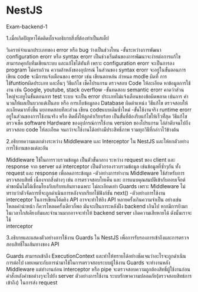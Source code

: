 # NestJS
Exam-backend-1

  1.เมื่อเกิดปัญหาโค้ดติดบั๊กจงอธิบายสิ่งที่ต้องทำเป็นสเต็ป
        
  วิเคราห์จำแนกประเภทของ error หรือ bug ว่างเป็นช่วงไหน
  -ขั้นระหว่างการพัฒนา configuration erorr หรือ syntax erorr 
เป็นช่วงเริ่มต้นของการพัฒนาจะง่ายต่อการแก้ไข สามารถคุยกับทีมเขียนระบบ และแก้ไขได้ทันที เพราะ configuration erorr จะเป็นการลง program ไม่ครบถ้วน ความล้าหลังของอุปกรณ์ ในส่วนของ syntax erorr จะอยู่ในขั้นตอนการเขียน code จะมีการแจ้งเตือนของ error เช่น เขียนตกหล่น กำหนด modle ผิดที่ การใช้funtionผิดประเภท และอื่นๆ 
วิธีแก้ไข เช็คโปรแกรม ตรวจสอบ Code ให้ละเอียด หาข้อมูลการใช้งาน เช่น Google, youtube, stack overflow
-ขั้นทดสอบ semantic erorr
คาดว่าส่วนใหญ่จะอยูในขั้นตอนการ test ระบบ จะเป็น error ประเภทไม่แจ้งเตือนของข้อผิดพลาด เช่นการ คำนวนให้ผลเป็นบวกแต่เป็นลบ หรือ การเก็บข้อมูลลง Database ผิดตำแหน่ง
วิธีแก้ไข ตรวจสอบให้ละเอียดมากยิ่งขึ้น แยกทดสอบทีละส่วน เขียน codeแบบเดิมซ้ำใหม่ 
-ขั้นใช้งานจริง runtime erorr
อยู่ในส่วนของการใช้งานจริง หรือ ติดตั้งให้ลูกค้าเรียบร้อย เป็นขั้นที่ต้องรีบแก้ไขให้เร็วที่่สุด
วิธีแก้ไข ตรวจเช็ค software Hardware ของอุปกรณ์การใช้งาน version ของโปรแกรม ไล่ลำดับจนไปถึงตรวจสอบ code ให้ละเอียด จนกว่าจะใช้งานได้อย่างมีประสิทธิ์ภาพ รวมทุกวิธีที่กล่าวไว้ข้างต้น

2.อธิบายความแตกต่างระหว่าง Middleware และ Interceptor ใน NestJS และให้ยกตัวอย่างการใช้งานของแต่ละอัน

Middleware ใช้ในการรวบรวมข้อมูล เป็นตัวขั้นกลาง ระหว่าง request ของ client และ response จาก server
แต่ interceptor เป็นตัวกรองรวบรวมข้อมูล เช่นข้อมูลที่ซ้ำๆกัน ทั้ง request และ response เพื่อลดภาระข้อมูล
-ตัวอย่างการทำงาน Middleware ใช้สำหรับการตรวจสอบสิทธิ์ เนื่องจากสิ่งต่างๆ เช่น การตรวจสอบโทเค็น และ การแนบคุณสมบัติเข้ากับออบเจ็กต์ คำขอนั้นไม่ได้เชื่อมโยงกับบริบทเส้นทางเฉพาะ
ไม่ละเอียดเท่า Guards เพราะ Middleware ไม่ทราบว่าตัวจัดการที่จะถูกดำเนินการหลังจากเรียกใช้ฟังก์ชัน next()
-ตัวอย่างการใช้งาน interceptor
ในการเขียนโค้ดยิง API อาจจะทำให้ยิง API หลายครั้งเกินความจำเป็น อย่างเช่น โหลดคำนำหน้า ก็ควรโหลดครั้งเดียวก็พอ มันจะเป็นภาระหลังฝั่ง backend เกินไป หากมีการยิงมาในเวลาใกล้เคียงกันและจำนวนมากอาจจะทำให้ backend server เกิดความเสียหายได้ ดังนั้นเราจะใช้     
interceptor

3.อธิบายและแสดงตัวอย่างการใช้งาน Guards ใน NestJS เพื่อการรับรองการเข้าถึงและการตรวจสอบสิทธิ์ในเส้นทางของ API
        
Guards สามารถเข้าถึง ExecutionContext และทำให้ทราบได้อย่างชัดเจนว่าอะไรจะถูกดำเนินการต่อไป เลยเหมาะกับการนำมาใช้ในการตรวจสอบระบบผู้ใช้งาน 
Guards จะทำงานหลัง Middleware แต่ทำงานก่อน interceptor หรือ pipe
จะตรวจสอบความถูกต้องสิทธิ์ผู้ใช้งานก่อนคำสั่งหลังคำขอต่างๆจะไปยัง server 
ตัวอย่างการใช้งาน ระบบรักษาความปลอดภัย(ตรวจสอบสิทธ์การเข้าถึง) ในการส่ง request
